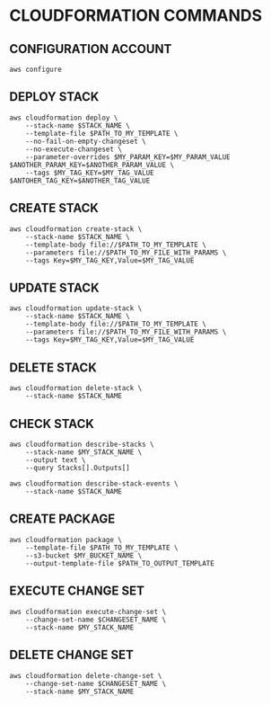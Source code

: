 CLOUDFORMATION COMMANDS
====================================================

CONFIGURATION ACCOUNT
----------------------------------------------------
    aws configure

DEPLOY STACK
----------------------------------------------------
    aws cloudformation deploy \
        --stack-name $STACK_NAME \
        --template-file $PATH_TO_MY_TEMPLATE \
        --no-fail-on-empty-changeset \
        --no-execute-changeset \
        --parameter-overrides $MY_PARAM_KEY=$MY_PARAM_VALUE $ANOTHER_PARAM_KEY=$ANOTHER_PARAM_VALUE \
        --tags $MY_TAG_KEY=$MY_TAG_VALUE $ANTOHER_TAG_KEY=$ANOTHER_TAG_VALUE 

CREATE STACK
----------------------------------------------------
    aws cloudformation create-stack \
        --stack-name $STACK_NAME \
        --template-body file://$PATH_TO_MY_TEMPLATE \
        --parameters file://$PATH_TO_MY_FILE_WITH_PARAMS \
        --tags Key=$MY_TAG_KEY,Value=$MY_TAG_VALUE

UPDATE STACK
----------------------------------------------------
    aws cloudformation update-stack \
        --stack-name $STACK_NAME \
        --template-body file://$PATH_TO_MY_TEMPLATE \
        --parameters file://$PATH_TO_MY_FILE_WITH_PARAMS \
        --tags Key=$MY_TAG_KEY,Value=$MY_TAG_VALUE

DELETE STACK
----------------------------------------------------
    aws cloudformation delete-stack \
        --stack-name $STACK_NAME 

CHECK STACK
----------------------------------------------------
    aws cloudformation describe-stacks \
        --stack-name $MY_STACK_NAME \
        --output text \
        --query Stacks[].Outputs[]

    aws cloudformation describe-stack-events \
        --stack-name $STACK_NAME

CREATE PACKAGE
----------------------------------------------------
    aws cloudformation package \
        --template-file $PATH_TO_MY_TEMPLATE \
        --s3-bucket $MY_BUCKET_NAME \
        --output-template-file $PATH_TO_OUTPUT_TEMPLATE

EXECUTE CHANGE SET
----------------------------------------------------
    aws cloudformation execute-change-set \
        --change-set-name $CHANGESET_NAME \
        --stack-name $MY_STACK_NAME 

DELETE CHANGE SET
----------------------------------------------------
    aws cloudformation delete-change-set \
        --change-set-name $CHANGESET_NAME \
        --stack-name $MY_STACK_NAME
